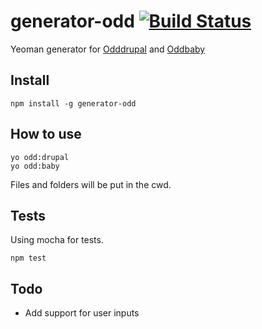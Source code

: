# generator-odd [![Build Status](https://travis-ci.org/oddhill/generator-odd.svg?branch=master)](https://travis-ci.org/oddhill/generator-odd)

Yeoman generator for [Odddrupal](https://github.com/oddhill/odddrupal) and [Oddbaby](https://github.com/oddhill/oddbaby)

## Install
```
npm install -g generator-odd
```

## How to use

```
yo odd:drupal
yo odd:baby
```
Files and folders will be put in the cwd.

## Tests
Using mocha for tests.
```
npm test
```

## Todo
- Add support for user inputs
